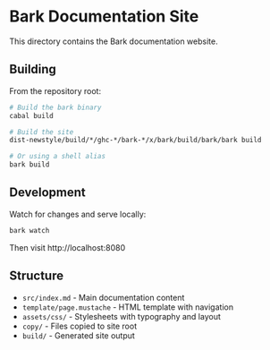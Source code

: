 # Bark Documentation Site

This directory contains the Bark documentation website.

## Building

From the repository root:

```bash
# Build the bark binary
cabal build

# Build the site
dist-newstyle/build/*/ghc-*/bark-*/x/bark/build/bark/bark build

# Or using a shell alias
bark build
```

## Development

Watch for changes and serve locally:

```bash
bark watch
```

Then visit http://localhost:8080

## Structure

- `src/index.md` - Main documentation content
- `template/page.mustache` - HTML template with navigation
- `assets/css/` - Stylesheets with typography and layout
- `copy/` - Files copied to site root
- `build/` - Generated site output

